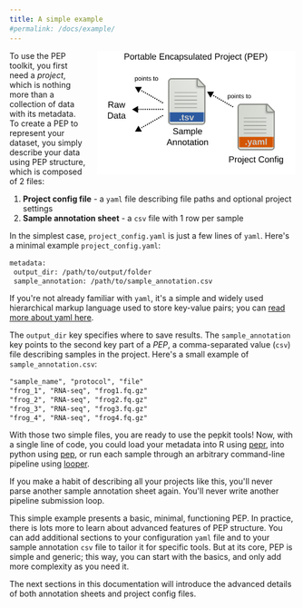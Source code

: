 ```yaml
---
title: A simple example
#permalink: /docs/example/
---
```


<img src="/img/pep_contents.svg" alt="" style="float:right; margin-left:20px" width="350px">

To use the PEP toolkit, you first need a *project*, which is nothing more than a collection of data with its metadata. To create a PEP to represent your dataset, you simply describe your data using PEP structure, which is composed of 2 files:



1. **Project config file** - a ``yaml`` file describing file paths and optional project settings
2. **Sample annotation sheet** - a ``csv`` file with 1 row per sample


In the simplest case, ``project_config.yaml`` is just a few lines of ``yaml``. Here's a minimal example `project_config.yaml`:


```{yaml}
metadata:
 output_dir: /path/to/output/folder
 sample_annotation: /path/to/sample_annotation.csv
```

If you're not already familiar with `yaml`, it's a simple and widely used hierarchical markup language used to store key-value pairs; you can <a href="http://www.yaml.org/start.html">read more about yaml here</a>.

The `output_dir` key specifies where to save results. The `sample_annotation` key points to the second key part of a *PEP*, a comma-separated value (``csv``) file describing samples in the project. Here's a small example of `sample_annotation.csv`:

```{csv}
"sample_name", "protocol", "file"
"frog_1", "RNA-seq", "frog1.fq.gz"
"frog_2", "RNA-seq", "frog2.fq.gz"
"frog_3", "RNA-seq", "frog3.fq.gz"
"frog_4", "RNA-seq", "frog4.fq.gz"
```

With those two simple files, you are ready to use the pepkit tools! Now, with a single line of code, you could load your metadata into R using <a href="/docs/pepr/">pepr</a>, into python using <a href="/docs/pep/">pep</a>, or run each sample through an arbitrary command-line pipeline using <a href="/docs/looper/">looper</a>. 

If you make a habit of describing all your projects like this, you'll never parse another sample annotation sheet again. You'll never write another pipeline submission loop.

This simple example presents a basic, minimal, functioning PEP. In practice, there is lots more to learn about advanced features of PEP structure. You can add additional sections to your configuration ``yaml`` file and to your sample annotation ``csv`` file to tailor it for specific tools. But at its core, PEP is simple and generic; this way, you can start with the basics, and only add more complexity as you need it.

The next sections in this documentation will introduce the advanced details of both annotation sheets and project config files.
